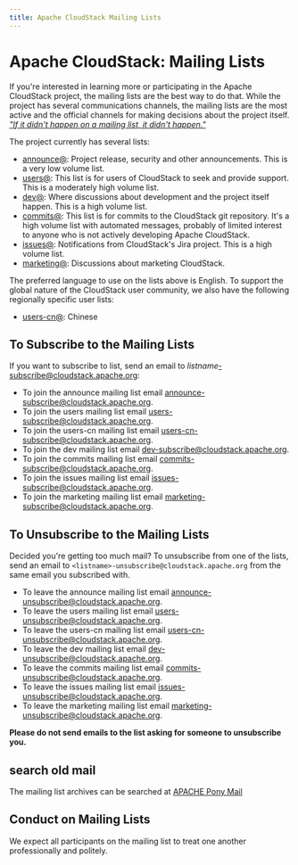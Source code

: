 ```yaml
---
title: Apache CloudStack Mailing Lists
---
```


<h1>Apache CloudStack: Mailing Lists</h1>

If you're interested in learning more or participating in the Apache CloudStack
project, the mailing lists are the best way to do that. While the project has
several communications channels, the mailing lists are the most active and the
official channels for making decisions about the project itself. *["If it didn't
happen on a mailing list, it didn't
happen."](https://community.apache.org/newbiefaq.html#is-there-a-code-of-conduct-for-apache-projects)*

The project currently has several lists:

- [announce@](https://lists.apache.org/list.html?announce@cloudstack.apache.org): Project release, security and other announcements. This is a very low volume list.
- [users@](https://lists.apache.org/list.html?users@cloudstack.apache.org): This list is for users of CloudStack to seek and provide support. This is a moderately high volume list.
- [dev@](https://lists.apache.org/list.html?dev@cloudstack.apache.org): Where discussions about development and the project itself happen. This is a high volume list.
- [commits@](https://lists.apache.org/list.html?commits@cloudstack.apache.org): This list is for commits to the CloudStack git repository. It's a high volume list with automated messages, probably of limited interest to anyone who is not actively developing Apache CloudStack.
- [issues@](https://lists.apache.org/list.html?issues@cloudstack.apache.org): Notifications from CloudStack's Jira project. This is a high volume list.
- [marketing@](https://lists.apache.org/list.html?marketing@cloudstack.apache.org): Discussions about marketing CloudStack.

The preferred language to use on the lists above is English. To support the global nature of the CloudStack user community, we also have the following regionally specific user lists:

- [users-cn@](https://lists.apache.org/list.html?users-cn@cloudstack.apache.org): Chinese

<h2>To Subscribe to the Mailing Lists</h2>

If you want to subscribe to list, send an email to *listname*-subscribe@cloudstack.apache.org:

- To join the announce mailing list email <a href="mailto:announce-subscribe@cloudstack.apache.org">announce-subscribe@cloudstack.apache.org</a>.
- To join the users mailing list email <a href="mailto:users-subscribe@cloudstack.apache.org">users-subscribe@cloudstack.apache.org</a>.
- To join the users-cn mailing list email <a href="mailto:users-cn-subscribe@cloudstack.apache.org">users-cn-subscribe@cloudstack.apache.org</a>.
- To join the dev mailing list email <a href="mailto:dev-subscribe@cloudstack.apache.org">dev-subscribe@cloudstack.apache.org</a>.
- To join the commits mailing list email <a href="mailto:commits-subscribe@cloudstack.apache.org">commits-subscribe@cloudstack.apache.org</a>. 
- To join the issues mailing list email <a href="mailto:issues-subscribe@cloudstack.apache.org">issues-subscribe@cloudstack.apache.org</a>. 
- To join the marketing mailing list email <a href="mailto:marketing-subscribe@cloudstack.apache.org">marketing-subscribe@cloudstack.apache.org</a>. 

<h2>To Unsubscribe to the Mailing Lists</h2>

Decided you're getting too much mail? To unsubscribe from one of the lists, send
an email to `<listname>-unsubscribe@cloudstack.apache.org` from the same email you
subscribed with.

- To leave the announce mailing list email <a href="mailto:announce-unsubscribe@cloudstack.apache.org">announce-unsubscribe@cloudstack.apache.org</a>.
- To leave the users mailing list email <a href="mailto:users-unsubscribe@cloudstack.apache.org">users-unsubscribe@cloudstack.apache.org</a>.
- To leave the users-cn mailing list email <a href="mailto:users-cn-unsubscribe@cloudstack.apache.org">users-cn-unsubscribe@cloudstack.apache.org</a>. 
- To leave the dev mailing list email <a href="mailto:dev-unsubscribe@cloudstack.apache.org">dev-unsubscribe@cloudstack.apache.org</a>.
- To leave the commits mailing list email <a href="mailto:commits-unsubscribe@cloudstack.apache.org">commits-unsubscribe@cloudstack.apache.org</a>. 
- To leave the issues mailing list email <a href="mailto:issues-unsubscribe@cloudstack.apache.org">issues-unsubscribe@cloudstack.apache.org</a>. 
- To leave the marketing mailing list email <a href="mailto:marketing-unsubscribe@cloudstack.apache.org">marketing-unsubscribe@cloudstack.apache.org</a>. 

**Please do not send emails to the list asking for someone to unsubscribe you.**

<h2>search old mail</h2>

The mailing list archives can be searched at [APACHE Pony Mail](https://lists.apache.org/list.html?dev@cloudstack.apache.org)

<h2>Conduct on Mailing Lists</h2>

We expect all participants on the mailing list to treat one another
professionally and politely.
